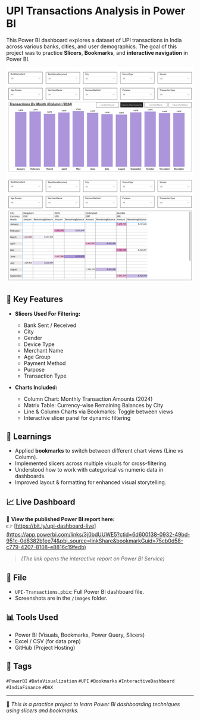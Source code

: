 # UPI Transactions Analysis in Power BI

This Power BI dashboard explores a dataset of UPI transactions in India across various banks, cities, and user demographics. The goal of this project was to practice **Slicers**, **Bookmarks**, and **interactive navigation** in Power BI.

![Dashboard 1](images/dashboard-1.png)
![Dashboard 2](images/dashboard-2.png)

## 📌 Key Features

- **Slicers Used For Filtering:**
  - Bank Sent / Received
  - City
  - Gender
  - Device Type
  - Merchant Name
  - Age Group
  - Payment Method
  - Purpose
  - Transaction Type

- **Charts Included:**
  - Column Chart: Monthly Transaction Amounts (2024)
  - Matrix Table: Currency-wise Remaining Balances by City
  - Line & Column Charts via Bookmarks: Toggle between views
  - Interactive slicer panel for dynamic filtering

## 🧠 Learnings

- Applied **bookmarks** to switch between different chart views (Line vs Column).
- Implemented slicers across multiple visuals for cross-filtering.
- Understood how to work with categorical vs numeric data in dashboards.
- Improved layout & formatting for enhanced visual storytelling.

## 📈 Live Dashboard

🔗 **View the published Power BI report here:**  
👉 [https://bit.ly/upi-dashboard-live](https://app.powerbi.com/links/3j0bdUUWE5?ctid=6d600138-0932-49bd-951c-0d8382b1ee74&pbi_source=linkShare&bookmarkGuid=75cb0d58-c779-4207-8108-e8816c19fedb)

> *(The link opens the interactive report on Power BI Service)*

## 📂 File

- `UPI-Transactions.pbix`: Full Power BI dashboard file.
- Screenshots are in the `/images` folder.

## 📊 Tools Used

- Power BI (Visuals, Bookmarks, Power Query, Slicers)
- Excel / CSV (for data prep)
- GitHub (Project Hosting)

## 🔖 Tags

`#PowerBI` `#DataVisualization` `#UPI` `#Bookmarks` `#InteractiveDashboard` `#IndiaFinance` `#DAX`

---

📌 *This is a practice project to learn Power BI dashboarding techniques using slicers and bookmarks.*
